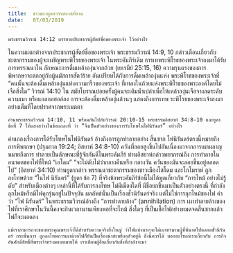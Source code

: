```yaml
---
title:  ข่าวของทูตสวรรค์องค์ที่สาม
date:   07/03/2019
---
```


`พระธรรมวิวรณ์ 14:12 บรรยายประชากรผู้สัตย์ซื่อของพระเจ้า ไว้อย่างไร`

ในความแตกต่างจากประชากรผู้สัตย์ซื่อของพระเจ้า พระธรรมวิวรณ์ 14:9, 10 กล่าวเตือนเกี่ยวกับชะตากรรมของผู้จะเผชิญพระพิโรธของพระเจ้า ในพระคัมภีร์เดิม การเทพระพิโรธของพระเจ้าลงมาได้รับการพรรณนาใน ลักษณะการดื่มเหล้าองุ่นจากถ้วย (เยเรมีย์ 25:15, 16) ความรุนแรงของการ พิพากษาจะตกอยู่กับผู้นมัสการสัตว์ร้าย อันเปรียบได้กับการดื่มเหล้าองุ่นแห่ง พระพิโรธของพระเจ้าที่ “คนนั้นจะต้องดื่มเหล้าองุ่นแห่งความกริ้วของพระเจ้า ที่เทลงในถ้วยแห่งพระพิโรธของพระองค์โดยไม่เจือสิ่งใด” วิวรณ์ 14:10 ใน สมัยโบราณบ่อยครั้งผู้คนจะเติมน้ำเปล่าเพื่อให้เหล้าองุ่นเจือจางลดระดับ ความเมา หรือแอลกอฮอล์ลง การจะต้องดื่มเหล้าองุ่นล้วนๆ แสดงถึงการเทพ ระพิโรธของพระเจ้าลงมาอย่างเต็มที่โดยปราศจากพระเมตตา

`อ่านพระธรรมวิวรณ์ 14:10, 11 พร้อมกันไปกับวิวรณ์ 20:10-15 พระธรรมอิสยาห์ 34:8-10 และยูดา ข้อที่ 7 ให้แสงสว่างในข้อแถลงที่ ว่า “จึงเป็นตัวอย่างของการรับโทษในไฟนิรันดร์” อย่างไร`

คำแถลงเรื่องการได้รับโทษในไฟนิรันดร์ อ้างถึงการถูกทำลายอย่าง สิ้นซาก ไฟนิรันดร์ตรงนี้หมายถึงการพิพากษา (ปฐมกาล 19:24; อิสยาห์ 34:8-10) ควันที่ลอยสูงขึ้นไปอันเนื่องมาจากการเผาผลาญหมายถึงการ ทำลายเป็นลักษณะที่รู้จักกันดีในพระคัมภีร์ ท่านอิสยาห์กล่าวพยากรณ์ถึง การทำลายในอนาคตของไฟที่ไหม้ “เอโดม” “จะไม่ดับไม่ว่ากลางคืนหรือ กลางวัน ควันของมันจะลอยขึ้นอยู่ตลอดไป” (อิสยาห์ 34:10) ท่านยูดากล่าว พรรณนาชะตากรรมของชาวเมืองโสโดม และโกโมราห์ ถูกลงโทษด้วย “ในไฟ นิรันดร์” (ยูดา ข้อ 7) ที่จริงข้อพระคัมภีร์ข้อนี้ไม่ได้พูดเกี่ยวกับ “การไหม้ อย่างไม่รู้ดับ” สำหรับเมืองต่างๆ เหล่านี้ที่ได้รับการลงโทษ ไม่มีเมืองใดที่ มีชื่อยกขึ้นมาเป็นตัวอย่างตรงนี้ ที่กำลังลุกไหม้หรือมีไฟคุกรุ่นอยู่ในปัจจุบัน ผลลัพธ์นั่นเป็นเรื่องชั่วนิรันดร์จริง แต่ไม่ใช่การลุกไหม้ของไฟ คำว่า “ไฟ นิรันดร์” ในพระธรรมวิวรณ์อ้างถึง “การทำลายล้าง” (annihilation) การ เผาทำลายล้างของไฟที่เราศึกษาในวันนี้คงจะกินเวลานานเพียงพอที่จะไหม้ สิ่งใดๆ ที่เป็นเชื้อไฟอย่างหมดจดสิ้นซากแล้วไฟก็จะมอดลง

`แม้เราสามารถจะขอบพระคุณพระเจ้าได้สำหรับความจริงยิ่งใหญ่ ว่าไฟแห่งนรกจะไม่เผาทรมานผู้ที่พินาศไปตลอดชั่วนิรันดร์ กระนั้นการ ถูกลงโทษการเผาด้วยไฟก็ยังเป็นเรื่องน่าสะพรึงกลัวอยู่ดี สิ่งนี้ควรได้ บอกอะไรแก่เราเกี่ยวกับ ภารกิจอันศักดิ์สิทธิ์ที่พระเจ้าทรงมอบหมายให้ เราเตือนผู้อื่นเกี่ยวกับสิ่งที่กำลังจะมา`